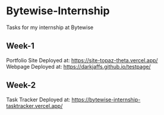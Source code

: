 # Bytewise-Internship
Tasks for my internship at Bytewise

## Week-1
Portfolio Site Deployed at: https://site-topaz-theta.vercel.app/ <br>
Webpage Deployed at: https://darkjaffs.github.io/testpage/ <br>

## Week-2
Task Tracker Deployed at: https://bytewise-internship-tasktracker.vercel.app/ <br>

